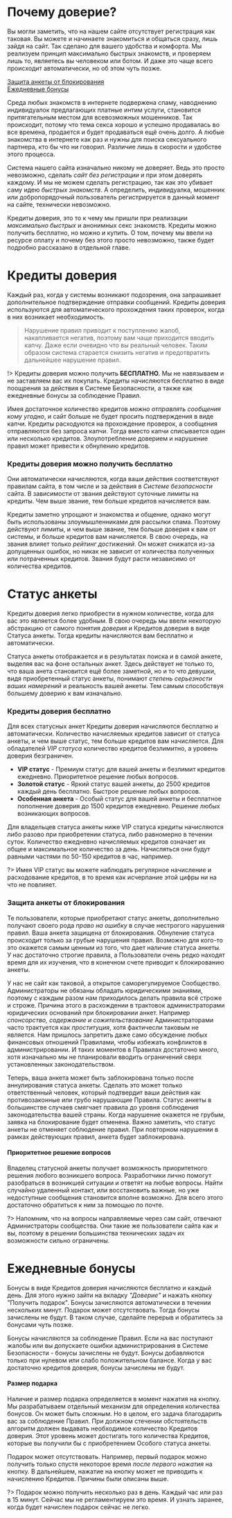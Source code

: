 # Почему доверие?

Вы могли заметить, что на нашем сайте отсутствует регистрация как таковая. Вы можете и начинаете знакомиться и общаться сразу, лишь зайдя на сайт. Так сделано для вашего удобства и комфорта. Мы реализуем принцип максимально быстрых знакомств, и проверяем лишь то, являетесь вы человеком или ботом. И даже это чаще всего происходит автоматически, но об этом чуть позже.

[Защита анкеты от блокирования](Как-пользоваться/Кредиты-доверия?id=Защита-анкеты-от-блокирования)  
[Ежедневные бонусы](Как-пользоваться/Кредиты-доверия?id=Ежедневные-бонусы)  

Среда любых знакомств в интернете подвержена спаму, наводнению индивидуалок предлагающих платные интим услуги, становится притягательным местом для всевозможных мошенников. Так происходит, потому что тема секса хорошо и успешно продавалась во все времена, продается и будет продаваться ещё очень долго. А любые знакомства в интернете как раз и нужны для поиска сексуального партнера, кто бы что ни говорил. Различие лишь в скорости и удобстве этого процесса.

Система нашего сайта изначально никому не доверяет. Ведь это просто невозможно, сделать _сайт без регистрации_ и при этом доверять каждому. И мы не можем сделать регистрацию, так как это убивает саму идею _быстрых знакомств_. А определить, индивидуалка, мошенник или добропорядочный пользователь регистрируется в данный момент на сайте, технически невозможно. 

Кредиты доверия, это то к чему мы пришли при реализации _максимально быстрых_ и анонимных секс знакомств. Кредиты можно получить бесплатно, но можно и купить. О том, почему мы ввели на ресурсе оплату и почему без этого просто невозможно, также будет подробно рассказано в отдельной главе. 
 
 
# Кредиты доверия

Каждый раз, когда у системы возникают подозрения, она запрашивает дополнительное подтверждение отправки сообщений. Кредиты доверия используются для автоматического прохождения таких проверок, когда в них возникает необходимость.

> Нарушение правил приводит к поступлению жалоб, накапливается негатив, поэтому вам чаще приходится вводить капчу. Даже если очевидно что вы реальный человек. Таким образом система старается снизить негатив и предотвратить дальнейшее нарушение правил.

!> Кредиты доверия можно получить **БЕСПЛАТНО**. Мы не навязываем и не заставляем вас их покупать. Кредиты начисляются бесплатно в виде поощрения за действия в Системе Безопасности, а также как ежедневные бонусы за соблюдение Правил.
  
Имея достаточное количество кредитов _можно отправлять сообщения кому угодно_, и сайт больше не будет просить подтверждения в виде капчи. Кредиты расходуются на прохождение проверок, а сообщения отправляются без запроса капчи. Тогда вместо капчи списывается один или несколько кредитов. Злоупотребление доверием и нарушение правил может привести к обнулению кредитов.

### Кредиты доверия можно получить бесплатно

Они автоматически начисляются, когда ваши действия соответствуют правилам сайта, в том числе и за действия в _Системе безопасности_ сайта. В зависимости от звания действуют суточные лимиты на кредиты. Чем выше звание, тем больше кредитов начисляется вам. 

Кредиты заметно упрощают и знакомства и общение, однако могут быть использованы злоумышленниками для рассылки спама. Поэтому действуют лимиты, и чем выше звание, тем больше доверия к вам от системы, и больше кредитов вам начисляется. В свою очередь, на звания влияет только _рейтинг достижений_. Он может снижатся из-за допущенных ошибок, но никак не зависит от количества полученных или потраченных кредитов. Звания будут расти независимо от количества кредитов.

# Статус анкеты

Кредиты доверия легко приобрести в нужном количестве, когда для вас это является более удобным. В свою очередь мы ввели некоторую абстракцию от самого понятия _доверия_ и Кредитов доверия в виде Статуса анкеты. Тогда кредиты начисляются вам бесплатно и автоматически.

Статуса анкеты отображается и в результатах поиска и в самой анкете, выделяя вас на фоне остальных анкет. Здесь действует не только то, что ваша анета становится ещё более заметной, но и то что девушки, видя приобретенный статус анкеты, понимают _степень серьезности ваших намерений_ и реальность вашей анкеты. Тем самым способствуя большему доверию к вам изначально.

### Кредиты доверия бесплатно

Для всех статусных анкет Кредиты доверия начисляются бесплатно и автоматически. Количество начисляемых кредитов зависит от статуса анкеты, и чем выше статус, тем больше кредитов вам начисляется. Для обладателей _VIP статуса_ количество кредитов безлимитно, а уровень доверия безграничен.

* **VIP статус** - Премиум статус для вашей анкеты и безлимит кредитов ежедневно. Приоритетное решение любых вопросов.
* **Золотой статус** - Яркий статус вашей анкеты, до 2500 кредитов каждый день бесплатно. Быстрое решение любых вопросов. 
* **Особенная анкета** - Особый статус для вашей анкеты и бесплатное пополнение доверия до 1500 кредитов ежедневно. Решение любых возникающих вопросов. 

Для владельцев статуса анкеты ниже VIP статуса кредиты начисляются либо разово при приобретении статуса, либо равномерно в течении суток. Количество ежедневно начисляемых кредитов означает их общее и максимальное количество за день. Начисляться они будут равными частями по 50-150 кредитов в час, например.

?> Имея VIP статус вы можете наблюдать регулярное начисление и расходование кредитов, в то время как исчерпание этой цифры ни на что не повлияет. 

### Защита анкеты от блокирования

Те пользователи, которые приобретают статус анкеты, дополнительно получают своего рода _право на ошибку_ в случае нестрогого нарушения правил. Ваша анкета защищена от блокирования. Обнуление статуса происходит только за грубые нарушения правил. Возможно для кого-то это окажется самым ценным из того, что дает наличие статуса анкеты. У нас достаточно строгие правила, а Пользователи очень редко находят время для их изучения, что в конечном счете приводит к блокированию анкеты.  

У нас не сайт как таковой, а открытое саморегулируемое Сообщество. Администраторы не обязаны обладать юридическими знаниями, поэтому с каждым разом нам приходилось делать правила всё строже и строже. Причина этого в расхождении в трактовок администраторами юридических оснований при блокировании анкет. Например _спонсорство, содержание и сожительствование_ Администраторами часто трактуется как _проституция_, хотя фактичесли таковым не является. Нам пришлось запретить даже само обсуждение любых финансовых отношений Правилами, чтобы избежать конфликтов в администрировании. И таких моментов в Правилах достаточно много, хотя изначально мы не планировали вводить ограничений сверх установленных законодательством.

Теперь, ваша анкета может быть заблокирована только после аннулирования статуса анкеты. Сделать это может только ответственный человек, который подтвердит ваши действия как противозаконные или грубо нарушающие Правила. Статус анкеты в большинстве случаев смягчает правила до уровня соблюдения законодательства вашей страны. Когда нарушение окажется не грубым, заявка на блокирование будет отменена. Важно заметить, что статус анкеты не отменяет соблюдение правил. При повторном нарушении в рамках действующих правил, анкета будет заблокирована.

#### Приоритетное решение вопросов

Владелец статусной анкеты получает возможность приоритетного решения любого возникшего вопроса. Разработчики лично помогут разобраться в возникшей ситуации и ответят на любые вопросы. Найти случайно удаленный контакт, или восстановить важные, но уже недоступные сообщения становится вполне возможно. Для всего этого достаточно обратиться к ним за помощью по почте.

?> Напомним, что на вопросы направляемые через сам сайт, отвечают Администраторы сообщества. Они такие же пользователи сайта как и вы, поэтому в решении большинства технических задач их возможности сильно ограничены.

# Ежедневные бонусы

Бонусы в виде Кредитов доверия начисляются бесплатно и каждый день. Для этого нужно зайти на вкладку _"Доверие"_ и нажать кнопку "Получить подарок". Бонусы зачисляются автоматически в течении нескольких минут. Подарок может отсутствовать. Тогда бонусы зачислены не будут. В таком случае, сделайте перерыв и обратитесь за бонусами чуть позже.

Бонусы начисляются за соблюдение Правил. Если на вас поступают жалобы или вы допускаете ошибки администрирования в Системе Безопасности - бонусы зачислены не будут. Бонусы добавляются только при нулевом или слабо положительном балансе. Когда у вас достаточно кредитов доверия, бонусы зачислены не будут.

#### Размер подарка

Наличие и размер подарка определяется в момент нажатия на кнопку. Мы разрабатываем отдельный механизм для определения количества бонусов. Он может быть сложным. Но в целом, его задача благодарить вас за соблюдение Правил. При должном стечении обстоятельств алгоритм должен выдавать необходимое количество Кредитов доверия. Этот уровень может достигать того количества Кредитов, которые вы получили бы с приобретением Особого статуса анкеты.

Подарок может отсутствовать. Например, первый подарок можно получить только спустя некоторое время _после первого нажатия_ на кнопку. В дальнейшем, нажатие на кнопку может не приводить к начислению Кредитов. Причины были описаны выше.

?> Подарок можно получить несколько раз в день. Каждый час или раз в 15 минут. Сейчас мы не регламентируем это время. И узнать заранее, когда будет начислен подарок сейчас не легко.
